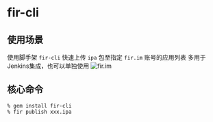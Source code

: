 # fir-cli

## 使用场景
使用脚手架 `fir-cli` 快速上传 `ipa` 包至指定 `fir.im` 账号的应用列表
多用于Jenkins集成，也可以单独使用
![fir.im](http://betaqr.com)

## 核心命令
```
% gem install fir-cli
% fir publish xxx.ipa
```


